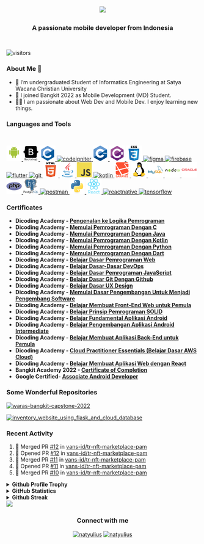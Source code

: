 <h1 align="center">
<img src="https://readme-typing-svg.herokuapp.com?size=32&color=F74949&font=poppins&center=true&vCenter=true&multiline=true&lines=Hi+%F0%9F%91%8B+I'm+Yulius"> 
</h1>

<h3 align="center">A passionate mobile developer from Indonesia</h3>
<br>

![visitors](https://visitor-badge.laobi.icu/badge?page_id=yuliusius1.yuliusius1)

### About Me 🚀

- 🔭 I’m undergraduated Student of Informatics Engineering at Satya Wacana Christian University </br>
- 🌱 I joined Bangkit 2022 as Mobile Development (MD) Student. </br>
- 👨‍💻 I am passionate about Web Dev and Mobile Dev. I enjoy learning new things. </br>

<h3>Languages and Tools</h3>
<br>
<p align="left"> <a href="https://developer.android.com" target="_blank" rel="noreferrer"> <img src="https://raw.githubusercontent.com/devicons/devicon/master/icons/android/android-original-wordmark.svg" alt="android" width="40" height="40"/> </a> <a href="https://getbootstrap.com" target="_blank" rel="noreferrer"> <img src="https://raw.githubusercontent.com/devicons/devicon/master/icons/bootstrap/bootstrap-plain-wordmark.svg" alt="bootstrap" width="40" height="40"/> </a> <a href="https://www.cprogramming.com/" target="_blank" rel="noreferrer"> <img src="https://raw.githubusercontent.com/devicons/devicon/master/icons/c/c-original.svg" alt="c" width="40" height="40"/> </a> <a href="https://codeigniter.com" target="_blank" rel="noreferrer"> <img src="https://cdn.worldvectorlogo.com/logos/codeigniter.svg" alt="codeigniter" width="40" height="40"/> </a> <a href="https://www.w3schools.com/cpp/" target="_blank" rel="noreferrer"> <img src="https://raw.githubusercontent.com/devicons/devicon/master/icons/cplusplus/cplusplus-original.svg" alt="cplusplus" width="40" height="40"/> </a> <a href="https://www.w3schools.com/cs/" target="_blank" rel="noreferrer"> <img src="https://raw.githubusercontent.com/devicons/devicon/master/icons/csharp/csharp-original.svg" alt="csharp" width="40" height="40"/> </a> <a href="https://www.w3schools.com/css/" target="_blank" rel="noreferrer"> <img src="https://raw.githubusercontent.com/devicons/devicon/master/icons/css3/css3-original-wordmark.svg" alt="css3" width="40" height="40"/> </a> <a href="https://www.figma.com/" target="_blank" rel="noreferrer"> <img src="https://www.vectorlogo.zone/logos/figma/figma-icon.svg" alt="figma" width="40" height="40"/> </a> <a href="https://firebase.google.com/" target="_blank" rel="noreferrer"> <img src="https://www.vectorlogo.zone/logos/firebase/firebase-icon.svg" alt="firebase" width="40" height="40"/> </a> <a href="https://flutter.dev" target="_blank" rel="noreferrer"> <img src="https://www.vectorlogo.zone/logos/flutterio/flutterio-icon.svg" alt="flutter" width="40" height="40"/> </a> <a href="https://git-scm.com/" target="_blank" rel="noreferrer"> <img src="https://www.vectorlogo.zone/logos/git-scm/git-scm-icon.svg" alt="git" width="40" height="40"/> </a> <a href="https://www.w3.org/html/" target="_blank" rel="noreferrer"> <img src="https://raw.githubusercontent.com/devicons/devicon/master/icons/html5/html5-original-wordmark.svg" alt="html5" width="40" height="40"/> </a> <a href="https://www.java.com" target="_blank" rel="noreferrer"> <img src="https://raw.githubusercontent.com/devicons/devicon/master/icons/java/java-original.svg" alt="java" width="40" height="40"/> </a> <a href="https://developer.mozilla.org/en-US/docs/Web/JavaScript" target="_blank" rel="noreferrer"> <img src="https://raw.githubusercontent.com/devicons/devicon/master/icons/javascript/javascript-original.svg" alt="javascript" width="40" height="40"/> </a> <a href="https://kotlinlang.org" target="_blank" rel="noreferrer"> <img src="https://www.vectorlogo.zone/logos/kotlinlang/kotlinlang-icon.svg" alt="kotlin" width="40" height="40"/> </a> <a href="https://laravel.com/" target="_blank" rel="noreferrer"> <img src="https://raw.githubusercontent.com/devicons/devicon/master/icons/laravel/laravel-plain-wordmark.svg" alt="laravel" width="40" height="40"/> </a> <a href="https://www.linux.org/" target="_blank" rel="noreferrer"> <img src="https://raw.githubusercontent.com/devicons/devicon/master/icons/linux/linux-original.svg" alt="linux" width="40" height="40"/> </a> <a href="https://www.mysql.com/" target="_blank" rel="noreferrer"> <img src="https://raw.githubusercontent.com/devicons/devicon/master/icons/mysql/mysql-original-wordmark.svg" alt="mysql" width="40" height="40"/> </a> <a href="https://nodejs.org" target="_blank" rel="noreferrer"> <img src="https://raw.githubusercontent.com/devicons/devicon/master/icons/nodejs/nodejs-original-wordmark.svg" alt="nodejs" width="40" height="40"/> </a> <a href="https://www.oracle.com/" target="_blank" rel="noreferrer"> <img src="https://raw.githubusercontent.com/devicons/devicon/master/icons/oracle/oracle-original.svg" alt="oracle" width="40" height="40"/> </a> <a href="https://www.php.net" target="_blank" rel="noreferrer"> <img src="https://raw.githubusercontent.com/devicons/devicon/master/icons/php/php-original.svg" alt="php" width="40" height="40"/> </a> <a href="https://www.postgresql.org" target="_blank" rel="noreferrer"> <img src="https://raw.githubusercontent.com/devicons/devicon/master/icons/postgresql/postgresql-original-wordmark.svg" alt="postgresql" width="40" height="40"/> </a> <a href="https://postman.com" target="_blank" rel="noreferrer"> <img src="https://www.vectorlogo.zone/logos/getpostman/getpostman-icon.svg" alt="postman" width="40" height="40"/> </a> <a href="https://www.python.org" target="_blank" rel="noreferrer"> <img src="https://raw.githubusercontent.com/devicons/devicon/master/icons/python/python-original.svg" alt="python" width="40" height="40"/> </a> <a href="https://reactjs.org/" target="_blank" rel="noreferrer"> <img src="https://raw.githubusercontent.com/devicons/devicon/master/icons/react/react-original-wordmark.svg" alt="react" width="40" height="40"/> </a> <a href="https://reactnative.dev/" target="_blank" rel="noreferrer"> <img src="https://reactnative.dev/img/header_logo.svg" alt="reactnative" width="40" height="40"/> </a> <a href="https://www.tensorflow.org" target="_blank" rel="noreferrer"> <img src="https://www.vectorlogo.zone/logos/tensorflow/tensorflow-icon.svg" alt="tensorflow" width="40" height="40"/> </a> </p>

### Certificates

- **Dicoding Academy - [Pengenalan ke Logika Pemrograman](https://www.dicoding.com/certificates/N9ZOERN88XG5)**
- **Dicoding Academy - [Memulai Pemrograman Dengan C](https://www.dicoding.com/certificates/07Z6L22YMPQR)**
- **Dicoding Academy - [Memulai Pemrograman Dengan Java](https://www.dicoding.com/certificates/KEXL3WM9MPG2)**
- **Dicoding Academy - [Memulai Pemrograman Dengan Kotlin](https://www.dicoding.com/certificates/53XEWR4RVXRN)**
- **Dicoding Academy - [Memulai Pemrograman Dengan Python](https://www.dicoding.com/certificates/MEPJV3WDQP3V)**
- **Dicoding Academy - [Memulai Pemrograman Dengan Dart](https://www.dicoding.com/certificates/GRX5L9N73P0M)**
- **Dicoding Academy - [Belajar Dasar Pemrograman Web](https://www.dicoding.com/certificates/07Z65E38WXQR)**
- **Dicoding Academy - [Belajar Dasar-Dasar DevOps](https://www.dicoding.com/certificates/07Z6G879RXQR)**
- **Dicoding Academy - [Belajar Dasar Pemrograman JavaScript](https://www.dicoding.com/certificates/1RXYOD251PVM)**
- **Dicoding Academy - [Belajar Dasar Git Dengan Github](https://www.dicoding.com/certificates/JMZV25N5QZN9)**
- **Dicoding Academy - [Belajar Dasar UX Design](https://www.dicoding.com/certificates/MRZMDGE2LZYQ)**
- **Dicoding Academy - [Memulai Dasar Pengembangan Untuk Menjadi Pengembang Software](https://www.dicoding.com/certificates/53XEW5D2RXRN)**
- **Dicoding Academy - [Belajar Membuat Front-End Web untuk Pemula](https://www.dicoding.com/certificates/JLX1D1OL6Z72)**
- **Dicoding Academy - [Belajar Prinsip Pemrograman SOLID](https://www.dicoding.com/certificates/6RPN8QMQQZ2M)**
- **Dicoding Academy - [Belajar Fundamental Aplikasi Android](https://www.dicoding.com/certificates/2VX328YWJPYQ)**
- **Dicoding Academy - [Belajar Pengembangan Aplikasi Android Intermediate](https://www.dicoding.com/certificates/JLX1G1E7GZ72)**
- **Dicoding Academy - [Belajar Membuat Aplikasi Back-End untuk Pemula](https://www.dicoding.com/certificates/ERZR07YK2XYV)**
- **Dicoding Academy - [Cloud Practitioner Essentials (Belajar Dasar AWS Cloud)](https://www.dicoding.com/certificates/2VX3YV4DJPYQ)**
- **Dicoding Academy - [Belajar Membuat Aplikasi Web dengan React](https://www.dicoding.com/certificates/ERZRG4GROPYV)**
- **Bangkit Academy 2022 - [Certificate of Completion](https://drive.google.com/file/d/1vKVZzPe8vp-ysMGF2zPtUJIUaPVhC-bB/view?usp=drive_link)**
- **Google Certified- [Associate Android Developer](https://www.credential.net/54601f97-cb8f-4c8d-9a13-a7246973344d?key=6ed6cae11216f46e8a2349cc0413e43865b4d98e05db17b9c67a41d8f81a1f6a)**

### Some Wonderful Repositories

<div align="left">
  <a href="https://github.com/yuliusius1/waras-bangkit-capstone-2022"><img src="https://github-readme-stats.vercel.app/api/pin/?username=yuliusius1&repo=waras-bangkit-capstone-2022&theme=react&bg_color=1F222E&title_color=6CD63E&icon_color=0D74E7&hide_border=true&show_icons=true&" alt="waras-bangkit-capstone-2022"></a>

<a href="https://github.com/yuliusius1/inventory_website_using_flask_and_cloud_database"><img src="https://github-readme-stats.vercel.app/api/pin/?username=yuliusius1&repo=inventory_website_using_flask_and_cloud_database&theme=react&bg_color=1F222E&title_color=6CD63E&icon_color=0D74E7&hide_border=true&show_icons=true&" alt="inventory_website_using_flask_and_cloud_database"></a>

</div>

### Recent Activity

<!--START_SECTION:activity-->
1. 🎉 Merged PR [#12](https://github.com/vans-id/tr-nft-marketplace-pam/pull/12) in [vans-id/tr-nft-marketplace-pam](https://github.com/vans-id/tr-nft-marketplace-pam)
2. 💪 Opened PR [#12](https://github.com/vans-id/tr-nft-marketplace-pam/pull/12) in [vans-id/tr-nft-marketplace-pam](https://github.com/vans-id/tr-nft-marketplace-pam)
3. 🎉 Merged PR [#11](https://github.com/vans-id/tr-nft-marketplace-pam/pull/11) in [vans-id/tr-nft-marketplace-pam](https://github.com/vans-id/tr-nft-marketplace-pam)
4. 💪 Opened PR [#11](https://github.com/vans-id/tr-nft-marketplace-pam/pull/11) in [vans-id/tr-nft-marketplace-pam](https://github.com/vans-id/tr-nft-marketplace-pam)
5. 🎉 Merged PR [#10](https://github.com/vans-id/tr-nft-marketplace-pam/pull/10) in [vans-id/tr-nft-marketplace-pam](https://github.com/vans-id/tr-nft-marketplace-pam)
<!--END_SECTION:activity-->

<details>
<summary><b>Github Profile Trophy</b></summary>
<p align="left"> <a href="https://github.com/ryo-ma/github-profile-trophy"><img src="https://github-profile-trophy.vercel.app/?username=yuliusius1" alt="yuliusius1" /></a> </p>
</details>

<details>
  <summary><b>GitHub Statistics</b></summary>
  <br/>
    <p align="center">
        <img height="137px" src="https://github-readme-streak-stats.herokuapp.com/?user=yuliusius1&hide_border=true&theme=nightowl" />
    </p>
    <p align="center">
        <img height="137px" src="https://github-readme-stats.vercel.app/api?username=yuliusius1&hide_title=true&hide_border=true&show_icons=true&include_all_commits=true&count_private=true&line_height=21&theme=nightowl" /> <img height="137px" src="https://github-readme-stats.vercel.app/api/top-langs/?username=yuliusius1&hide=html&hide_title=true&hide_border=true&layout=compact&langs_count=8&theme=nightowl" />
    </p>
</details>
<details>
  <summary><b>Github Streak</b></summary>
  <p><img align="center" src="https://github-readme-streak-stats.herokuapp.com/?user=yuliusius1&" alt="yuliusius1" /></p>
</details>

  <img src="https://activity-graph.herokuapp.com/graph?username=yuliusius1&theme=react-dark&hide_border=true&area=true" />

<h3 align="center">Connect with me</h3>
<p align="center">
<a href="https://linkedin.com/in/natyulius" target="blank"><img align="center" src="https://raw.githubusercontent.com/rahuldkjain/github-profile-readme-generator/master/src/images/icons/Social/linked-in-alt.svg" alt="natyulius" height="30" width="40" /></a>
<a href="https://instagram.com/natyulius" target="blank"><img align="center" src="https://raw.githubusercontent.com/rahuldkjain/github-profile-readme-generator/master/src/images/icons/Social/instagram.svg" alt="natyulius" height="30" width="40" /></a>
</p>
